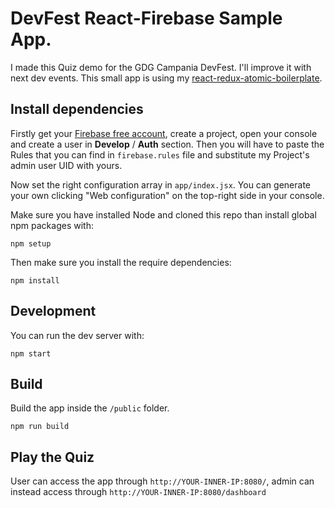 # DevFest React-Firebase Sample App.

I made this Quiz demo for the GDG Campania DevFest. I'll improve it with next dev events.
This small app is using my [react-redux-atomic-boilerplate](https://github.com/zorahrel/react-redux-atomic-boilerplate).

## Install dependencies

Firstly get your [Firebase free account](https://firebase.google.com/console/), create a project, open your console and create a user in **Develop** / **Auth** section.
Then you will have to paste the Rules that you can find in `firebase.rules` file and substitute my Project's admin user UID with yours.

Now set the right configuration array in `app/index.jsx`. You can generate your own clicking "Web configuration" on the top-right side in your console.

Make sure you have installed Node and cloned this repo than install global npm packages with:

```
npm setup
```

Then make sure you install the require dependencies:

```
npm install
```

## Development

You can run the dev server with:

```
npm start
```

## Build

Build the app inside the `/public` folder.

```
npm run build
```

## Play the Quiz

User can access the app through `http://YOUR-INNER-IP:8080/`, admin can instead access through `http://YOUR-INNER-IP:8080/dashboard`
